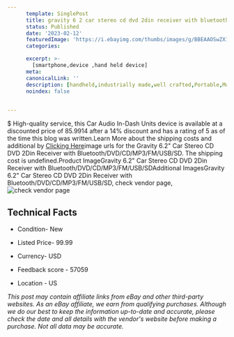 ```yaml
---
      template: SinglePost
      title: gravity 6 2 car stereo cd dvd 2din receiver with bluetooth dvd cd mp3 fm usb sd
      status: Published
      date: '2023-02-12'
      featuredImage: 'https://i.ebayimg.com/thumbs/images/g/BBEAAOSwZX1jP2MM/s-l225.jpg'
      categories: 

      excerpt: >-
        [smartphone,device ,hand held device]
      meta:
      canonicalLink: ''
      description: [handheld,industrially made,well crafted,Portable,Mobile,Compact,Convenient,Lightweight,Maneuverable,Man-portable,Miniature,Carriable,Hand-held,Light,Holdable,Transportable,Mobile device,Pocket-sized,On-the-go,Wireless,Cordless,Compact size,Convenient size, smartphone,device ,hand held device]
      noindex: false

        
---
```

$
    High-quality service, this Car Audio In-Dash Units device is available at a discounted price of 85.9914 after a 14% discount and has a rating of 5 as of the time this blog was written.Learn More about the shipping costs and additional by [Clicking Here](https://www.ebay.com/itm/324810037110?hash=item4ba02fd776%3Ag%3ABBEAAOSwZX1jP2MM&mkevt=1&mkcid=1&mkrid=711-53200-19255-0&campid=%253CePNCampaignId%253E&customid=%253CreferenceId%253E&toolid=10049)image urls for the Gravity 6.2" Car Stereo CD DVD 2Din Receiver with Bluetooth/DVD/CD/MP3/FM/USB/SD. The shipping cost is undefined.Product ImageGravity 6.2" Car Stereo CD DVD 2Din Receiver with Bluetooth/DVD/CD/MP3/FM/USB/SDAdditional ImagesGravity 6.2" Car Stereo CD DVD 2Din Receiver with Bluetooth/DVD/CD/MP3/FM/USB/SD, check vendor page, ![check vendor page](https://origin-galleryplus.ebayimg.com/ws/web/324810037110_2_0_1/225x225.jpg,https://origin-galleryplus.ebayimg.com/ws/web/324810037110_3_0_1/225x225.jpg,https://origin-galleryplus.ebayimg.com/ws/web/324810037110_4_0_1/225x225.jpg,https://origin-galleryplus.ebayimg.com/ws/web/324810037110_5_0_1/225x225.jpg,https://origin-galleryplus.ebayimg.com/ws/web/324810037110_6_0_1/225x225.jpg,https://origin-galleryplus.ebayimg.com/ws/web/324810037110_7_0_1/225x225.jpg,https://origin-galleryplus.ebayimg.com/ws/web/324810037110_8_0_1/225x225.jpg,https://origin-galleryplus.ebayimg.com/ws/web/324810037110_9_0_1/225x225.jpg,https://origin-galleryplus.ebayimg.com/ws/web/324810037110_10_0_1/225x225.jpg,https://origin-galleryplus.ebayimg.com/ws/web/324810037110_11_0_1/225x225.jpg,https://origin-galleryplus.ebayimg.com/ws/web/324810037110_12_0_1/225x225.jpg)
    
    

 ## Technical Facts 



     
      

 - Condition- New 


      

 - Listed Price- 99.99 


      

 - Currency- USD 


      

 - Feedback score - 57059 


      

 - Location - US 


      
      

 *_This post may contain affiliate links from eBay and other third-party websites. As an eBay affiliate, we earn from qualifying purchases. Although we do our best to keep the information up-to-date and accurate, please check the date and all details with the vendor's website before making a purchase. Not all data may be accurate._*



    
    
    
    
    
